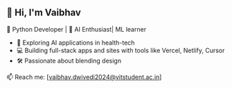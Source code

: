 ## 👋 Hi, I'm Vaibhav

 🐍 Python Developer | 🤖 AI Enthusiast| ML learner

- 🧠 Exploring AI applications in health-tech
- 💻 Building full-stack apps and sites  with tools like Vercel, Netlify, Cursor
- 🛠️ Passionate about blending design

📫 Reach me: [vaibhav.dwivedi2024@vitstudent.ac.in]
